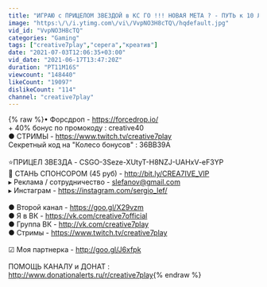 ```yaml
---
title: "ИГРАЮ с ПРИЦЕЛОМ ЗВЕЗДОЙ в КС ГО !!! НОВАЯ МЕТА ? - ПУТЬ к 10 ЛВЛ FACEIT CS:GO #48"
image: "https:\/\/i.ytimg.com\/vi\/VvpNO3H8cTQ\/hqdefault.jpg"
vid_id: "VvpNO3H8cTQ"
categories: "Gaming"
tags: ["creative7play","серега","креатив"]
date: "2021-07-03T12:06:35+03:00"
vid_date: "2021-06-17T13:47:20Z"
duration: "PT11M16S"
viewcount: "148440"
likeCount: "19097"
dislikeCount: "114"
channel: "creative7play"
---
```

{% raw %}• Форсдроп - <a rel="nofollow" target="blank" href="https://forcedrop.io/">https://forcedrop.io/</a><br />+ 40% бонус по промокоду : creative40<br />● СТРИМЫ - <a rel="nofollow" target="blank" href="https://www.twitch.tv/creative7play">https://www.twitch.tv/creative7play</a><br />Секретный код на &quot;Колесо бонусов&quot; : 36BB39A<br /><br />⭐ПРИЦЕЛ ЗВЕЗДА - CSGO-3Seze-XUtyT-H8NZJ-UAHxV-eF3YP<br />🌌 СТАНЬ СПОНСОРОМ (45 руб) - <a rel="nofollow" target="blank" href="http://bit.ly/CREA7IVE_VIP">http://bit.ly/CREA7IVE_VIP</a><br />▸ Реклама / сотрудничество - slefanov@gmail.com<br />▸  Инстаграм - <a rel="nofollow" target="blank" href="https://instagram.com/sergio_lef/">https://instagram.com/sergio_lef/</a><br /><br />●  Второй канал - <a rel="nofollow" target="blank" href="https://goo.gl/X29vzm">https://goo.gl/X29vzm</a><br />●  Я в ВК - <a rel="nofollow" target="blank" href="https://vk.com/creative7official">https://vk.com/creative7official</a><br />●  Группа ВК - <a rel="nofollow" target="blank" href="http://vk.com/creative7play">http://vk.com/creative7play</a><br />● Стримы - <a rel="nofollow" target="blank" href="https://www.twitch.tv/creative7play">https://www.twitch.tv/creative7play</a><br /><br />☑ Моя партнерка - <a rel="nofollow" target="blank" href="http://goo.gl/J6xfpk">http://goo.gl/J6xfpk</a><br /><br />ПОМОЩЬ КАНАЛУ и ДОНАТ :<br /><a rel="nofollow" target="blank" href="http://www.donationalerts.ru/r/creative7play">http://www.donationalerts.ru/r/creative7play</a>{% endraw %}
